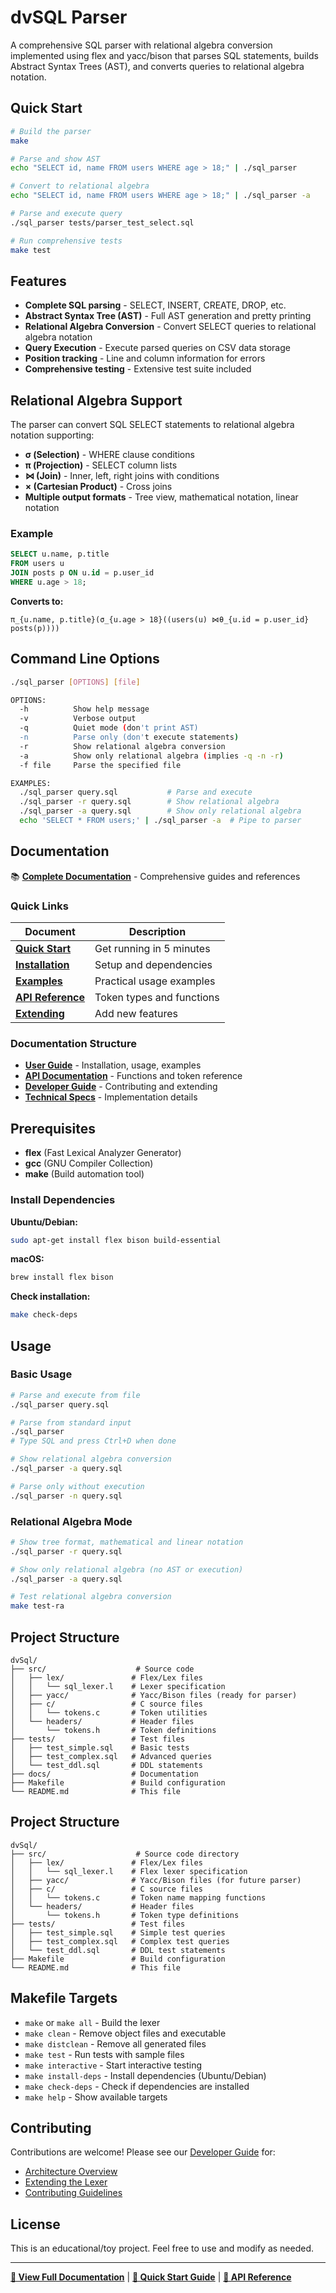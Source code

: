 # dvSQL Parser

A comprehensive SQL parser with relational algebra conversion implemented using flex and yacc/bison that parses SQL statements, builds Abstract Syntax Trees (AST), and converts queries to relational algebra notation.

## Quick Start

```bash
# Build the parser
make

# Parse and show AST
echo "SELECT id, name FROM users WHERE age > 18;" | ./sql_parser

# Convert to relational algebra
echo "SELECT id, name FROM users WHERE age > 18;" | ./sql_parser -a

# Parse and execute query
./sql_parser tests/parser_test_select.sql

# Run comprehensive tests
make test
```

## Features

- **Complete SQL parsing** - SELECT, INSERT, CREATE, DROP, etc.
- **Abstract Syntax Tree (AST)** - Full AST generation and pretty printing
- **Relational Algebra Conversion** - Convert SELECT queries to relational algebra notation
- **Query Execution** - Execute parsed queries on CSV data storage
- **Position tracking** - Line and column information for errors
- **Comprehensive testing** - Extensive test suite included

## Relational Algebra Support

The parser can convert SQL SELECT statements to relational algebra notation supporting:

- **σ (Selection)** - WHERE clause conditions
- **π (Projection)** - SELECT column lists  
- **⋈ (Join)** - Inner, left, right joins with conditions
- **× (Cartesian Product)** - Cross joins
- **Multiple output formats** - Tree view, mathematical notation, linear notation

### Example

```sql
SELECT u.name, p.title 
FROM users u 
JOIN posts p ON u.id = p.user_id 
WHERE u.age > 18;
```

**Converts to:**
```
π_{u.name, p.title}(σ_{u.age > 18}((users(u) ⋈θ_{u.id = p.user_id} posts(p))))
```

## Command Line Options

```bash
./sql_parser [OPTIONS] [file]

OPTIONS:
  -h          Show help message
  -v          Verbose output  
  -q          Quiet mode (don't print AST)
  -n          Parse only (don't execute statements)
  -r          Show relational algebra conversion
  -a          Show only relational algebra (implies -q -n -r)
  -f file     Parse the specified file

EXAMPLES:
  ./sql_parser query.sql           # Parse and execute
  ./sql_parser -r query.sql        # Show relational algebra  
  ./sql_parser -a query.sql        # Show only relational algebra
  echo 'SELECT * FROM users;' | ./sql_parser -a  # Pipe to parser
```

## Documentation

📚 **[Complete Documentation](docs/)** - Comprehensive guides and references

### Quick Links

| Document | Description |
|----------|-------------|
| **[Quick Start](docs/user-guide/quick-start.md)** | Get running in 5 minutes |
| **[Installation](docs/user-guide/installation.md)** | Setup and dependencies |
| **[Examples](docs/user-guide/examples.md)** | Practical usage examples |
| **[API Reference](docs/api/tokens.md)** | Token types and functions |
| **[Extending](docs/developer-guide/extending.md)** | Add new features |

### Documentation Structure

- **[User Guide](docs/user-guide/)** - Installation, usage, examples
- **[API Documentation](docs/api/)** - Functions and token reference  
- **[Developer Guide](docs/developer-guide/)** - Contributing and extending
- **[Technical Specs](docs/technical/)** - Implementation details

## Prerequisites

- **flex** (Fast Lexical Analyzer Generator)
- **gcc** (GNU Compiler Collection)  
- **make** (Build automation tool)

### Install Dependencies

**Ubuntu/Debian:**
```bash
sudo apt-get install flex bison build-essential
```

**macOS:**
```bash
brew install flex bison
```

**Check installation:**
```bash
make check-deps
```

## Usage

### Basic Usage

```bash
# Parse and execute from file
./sql_parser query.sql

# Parse from standard input  
./sql_parser
# Type SQL and press Ctrl+D when done

# Show relational algebra conversion
./sql_parser -a query.sql

# Parse only without execution
./sql_parser -n query.sql
```

### Relational Algebra Mode

```bash
# Show tree format, mathematical and linear notation
./sql_parser -r query.sql

# Show only relational algebra (no AST or execution)  
./sql_parser -a query.sql

# Test relational algebra conversion
make test-ra
```

## Project Structure

```
dvSql/
├── src/                    # Source code
│   ├── lex/               # Flex/Lex files
│   │   └── sql_lexer.l    # Lexer specification
│   ├── yacc/              # Yacc/Bison files (ready for parser)
│   ├── c/                 # C source files
│   │   └── tokens.c       # Token utilities
│   └── headers/           # Header files
│       └── tokens.h       # Token definitions
├── tests/                 # Test files
│   ├── test_simple.sql    # Basic tests
│   ├── test_complex.sql   # Advanced queries
│   └── test_ddl.sql       # DDL statements
├── docs/                  # Documentation
├── Makefile               # Build configuration
└── README.md              # This file
```

## Project Structure

```
dvSql/
├── src/                    # Source code directory
│   ├── lex/               # Flex/Lex files
│   │   └── sql_lexer.l    # Flex lexer specification
│   ├── yacc/              # Yacc/Bison files (for future parser)
│   ├── c/                 # C source files
│   │   └── tokens.c       # Token name mapping functions
│   └── headers/           # Header files
│       └── tokens.h       # Token type definitions
├── tests/                 # Test files
│   ├── test_simple.sql    # Simple test queries
│   ├── test_complex.sql   # Complex test queries
│   └── test_ddl.sql       # DDL test statements
├── Makefile               # Build configuration
└── README.md              # This file
```

## Makefile Targets

- `make` or `make all` - Build the lexer
- `make clean` - Remove object files and executable
- `make distclean` - Remove all generated files
- `make test` - Run tests with sample files
- `make interactive` - Start interactive testing
- `make install-deps` - Install dependencies (Ubuntu/Debian)
- `make check-deps` - Check if dependencies are installed
- `make help` - Show available targets

## Contributing

Contributions are welcome! Please see our [Developer Guide](docs/developer-guide/) for:

- [Architecture Overview](docs/developer-guide/architecture.md)
- [Extending the Lexer](docs/developer-guide/extending.md)  
- [Contributing Guidelines](docs/developer-guide/contributing.md)

## License

This is an educational/toy project. Feel free to use and modify as needed.

---

**[📖 View Full Documentation](docs/)** | **[🚀 Quick Start Guide](docs/user-guide/quick-start.md)** | **[🔧 API Reference](docs/api/)**